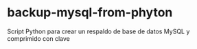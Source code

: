 # backup-mysql-from-phyton
Script Python para crear un respaldo de base de datos MySQL y comprimido con clave
